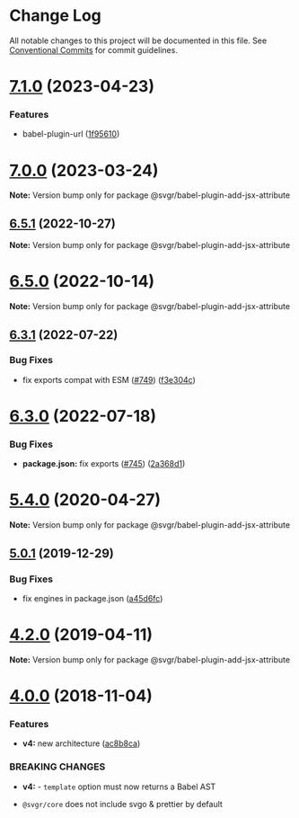 # Change Log

All notable changes to this project will be documented in this file.
See [Conventional Commits](https://conventionalcommits.org) for commit guidelines.

# [7.1.0](https://github.com/gregberge/svgr/compare/v7.0.0...v7.1.0) (2023-04-23)


### Features

* babel-plugin-url ([1f95610](https://github.com/gregberge/svgr/commit/1f95610ab564531015b6f9371faeb9063624219e))





# [7.0.0](https://github.com/gregberge/svgr/compare/v6.5.1...v7.0.0) (2023-03-24)

**Note:** Version bump only for package @svgr/babel-plugin-add-jsx-attribute





## [6.5.1](https://github.com/gregberge/svgr/compare/v6.5.0...v6.5.1) (2022-10-27)

**Note:** Version bump only for package @svgr/babel-plugin-add-jsx-attribute

# [6.5.0](https://github.com/gregberge/svgr/compare/v6.4.0...v6.5.0) (2022-10-14)

**Note:** Version bump only for package @svgr/babel-plugin-add-jsx-attribute

## [6.3.1](https://github.com/gregberge/svgr/compare/v6.3.0...v6.3.1) (2022-07-22)

### Bug Fixes

- fix exports compat with ESM ([#749](https://github.com/gregberge/svgr/issues/749)) ([f3e304c](https://github.com/gregberge/svgr/commit/f3e304c166282f042ecd4d6c396a0798a7f0b490))

# [6.3.0](https://github.com/gregberge/svgr/compare/v6.2.1...v6.3.0) (2022-07-18)

### Bug Fixes

- **package.json:** fix exports ([#745](https://github.com/gregberge/svgr/issues/745)) ([2a368d1](https://github.com/gregberge/svgr/commit/2a368d1305949ec6426c7c7312c04224071ec2bd))

# [5.4.0](https://github.com/gregberge/svgr/tree/master/packages/babel-plugin-add-jsx-attribute/compare/v5.3.1...v5.4.0) (2020-04-27)

**Note:** Version bump only for package @svgr/babel-plugin-add-jsx-attribute

## [5.0.1](https://github.com/gregberge/svgr/tree/master/packages/babel-plugin-add-jsx-attribute/compare/v5.0.0...v5.0.1) (2019-12-29)

### Bug Fixes

- fix engines in package.json ([a45d6fc](https://github.com/gregberge/svgr/tree/master/packages/babel-plugin-add-jsx-attribute/commit/a45d6fc8b43402bec60ed4e9273f90fdc65a23a7))

# [4.2.0](https://github.com/gregberge/svgr/tree/master/packages/babel-plugin-add-jsx-attribute/compare/v4.1.0...v4.2.0) (2019-04-11)

**Note:** Version bump only for package @svgr/babel-plugin-add-jsx-attribute

# [4.0.0](https://github.com/gregberge/svgr/compare/v3.1.0...v4.0.0) (2018-11-04)

### Features

- **v4:** new architecture ([ac8b8ca](https://github.com/gregberge/svgr/commit/ac8b8ca))

### BREAKING CHANGES

- **v4:** - `template` option must now returns a Babel AST

* `@svgr/core` does not include svgo & prettier by default
